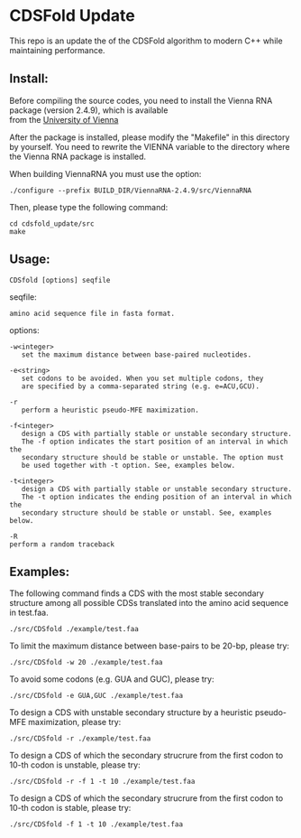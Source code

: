 # CDSFold Update
This repo is an update the of the CDSFold algorithm to modern C++ while maintaining performance.

## Install:
Before compiling the source codes, you need to install 
the Vienna RNA package (version 2.4.9), which is available  
from the [University of Vienna](http://www.tbi.univie.ac.at/RNA/)

After the package is installed, please modify the "Makefile" 
in this directory by yourself. You need to rewrite the VIENNA 
variable to the directory where the Vienna RNA package is 
installed.

When building ViennaRNA you must use the option:

```
./configure --prefix BUILD_DIR/ViennaRNA-2.4.9/src/ViennaRNA
```

Then, please type the following command:
``` 
cd cdsfold_update/src
make
```

## Usage:

```CDSfold [options] seqfile```

seqfile:

    amino acid sequence file in fasta format.

options:

```   
-w<integer>
   set the maximum distance between base-paired nucleotides.

-e<string>
   set codons to be avoided. When you set multiple codons, they 
   are specified by a comma-separated string (e.g. e=ACU,GCU).

-r
   perform a heuristic pseudo-MFE maximization.

-f<integer>
   design a CDS with partially stable or unstable secondary structure.
   The -f option indicates the start position of an interval in which the
   secondary structure should be stable or unstable. The option must
   be used together with -t option. See, examples below.

-t<integer>
   design a CDS with partially stable or unstable secondary structure.
   The -t option indicates the ending position of an interval in which the
   secondary structure should be stable or unstabl. See, examples below.

-R
perform a random traceback
 ```

## Examples:
The following command finds a CDS with the most stable secondary structure
among all possible CDSs translated into the amino acid sequence in test.faa.

```./src/CDSfold ./example/test.faa```

To limit the maximum distance between base-pairs to be 20-bp, please try:

```./src/CDSfold -w 20 ./example/test.faa```

To avoid some codons (e.g. GUA and GUC), please try:

```./src/CDSfold -e GUA,GUC ./example/test.faa```

To design a CDS with unstable secondary structure by a heuristic pseudo-MFE
maximization, please try:

```./src/CDSfold -r ./example/test.faa```

To design a CDS of which the secondary strucrure from the first codon to 10-th
codon is unstable, please try:

```./src/CDSfold -r -f 1 -t 10 ./example/test.faa```

To design a CDS of which the secondary strucrure from the first codon to 10-th
codon is stable, please try:

```./src/CDSfold -f 1 -t 10 ./example/test.faa```

